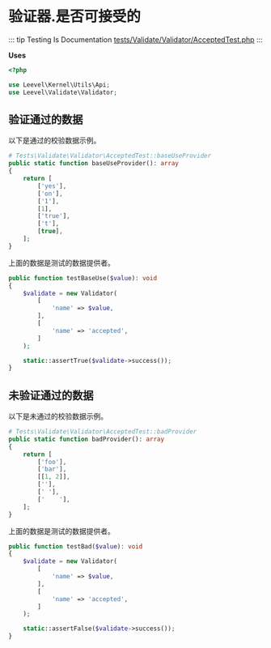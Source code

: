 # 验证器.是否可接受的

::: tip Testing Is Documentation
[tests/Validate/Validator/AcceptedTest.php](https://github.com/hunzhiwange/framework/blob/master/tests/Validate/Validator/AcceptedTest.php)
:::

**Uses**

``` php
<?php

use Leevel\Kernel\Utils\Api;
use Leevel\Validate\Validator;
```

## 验证通过的数据

以下是通过的校验数据示例。

``` php
# Tests\Validate\Validator\AcceptedTest::baseUseProvider
public static function baseUseProvider(): array
{
    return [
        ['yes'],
        ['on'],
        ['1'],
        [1],
        ['true'],
        ['t'],
        [true],
    ];
}
```

上面的数据是测试的数据提供者。

``` php
public function testBaseUse($value): void
{
    $validate = new Validator(
        [
            'name' => $value,
        ],
        [
            'name' => 'accepted',
        ]
    );

    static::assertTrue($validate->success());
}
```

## 未验证通过的数据

以下是未通过的校验数据示例。

``` php
# Tests\Validate\Validator\AcceptedTest::badProvider
public static function badProvider(): array
{
    return [
        ['foo'],
        ['bar'],
        [[1, 2]],
        [''],
        [' '],
        ['    '],
    ];
}
```

上面的数据是测试的数据提供者。

``` php
public function testBad($value): void
{
    $validate = new Validator(
        [
            'name' => $value,
        ],
        [
            'name' => 'accepted',
        ]
    );

    static::assertFalse($validate->success());
}
```